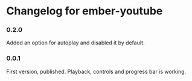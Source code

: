 # Changelog for ember-youtube

### 0.2.0

Added an option for autoplay and disabled it by default.

### 0.0.1

First version, published. Playback, controls and progress bar is working.
